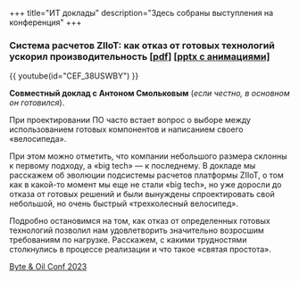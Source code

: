 +++
title="ИТ доклады"
description="Здесь собраны выступления на конференция"
+++

### Система расчетов ZIIoT: как отказ от готовых технологий ускорил производительность [[pdf]](<ziiot-calculation-module.pdf>) [[pptx c анимациями]](<ziiot-calculation-module.pptx>)
{{ youtube(id="CEF_38USWBY") }}

**Совместный доклад с Антоном Смольковым** (_если честно, в основном он готовился_). 

При проектировании ПО часто встает вопрос о выборе между использованием готовых компонентов и написанием своего «велосипеда».

При этом можно отметить, что компании небольшого размера склонны к первому подходу, а «big tech» — к последнему.
В докладе мы расскажем об эволюции подсистемы расчетов платформы ZIIoT, о том как в какой-то момент мы еще не стали «big tech», но уже доросли до отказа от готовых решений и были вынуждены спроектировать свой небольшой, но очень быстрый «трехколесный велосипед».

Подробно остановимся на том, как отказ от определенных готовых технологий позволил нам удовлетворить значительно возросшим требованиям по нагрузке. Расскажем, с какими трудностями столкнулись в процессе реализации и что такое «святая простота».

[Byte & Oil Conf 2023](https://byteoilconf.ru/2023/abstracts/10812)
